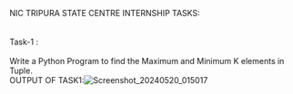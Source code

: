 NIC TRIPURA STATE CENTRE INTERNSHIP TASKS: <br>
<br>
<br>
Task-1 :   <br>  
    Write a Python Program to find the Maximum and Minimum K elements in Tuple.<br>
    OUTPUT OF TASK1:![Screenshot_20240520_015017](https://github.com/Abhishek1problemsolver/NIC_Internship/assets/121240970/db31f562-fc5a-42c8-ab0f-765c6798e850)
